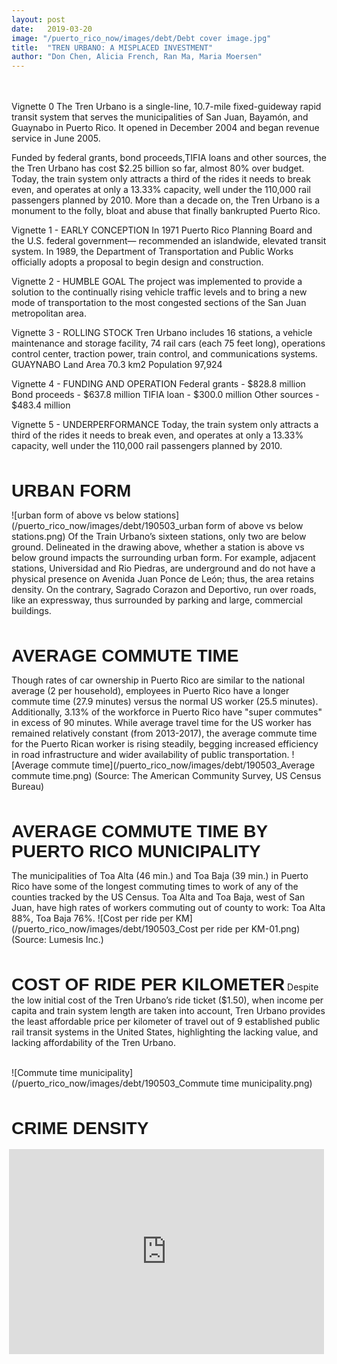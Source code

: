 ```yaml
---
layout: post
date:   2019-03-20
image: "/puerto_rico_now/images/debt/Debt cover image.jpg"
title:  "TREN URBANO: A MISPLACED INVESTMENT"
author: "Don Chen, Alicia French, Ran Ma, Maria Moersen"
---
```



<br/><br/>
Vignette 0
The Tren Urbano is a single-line, 10.7-mile fixed-guideway rapid transit system that serves the municipalities of San Juan, Bayamón, and Guaynabo in Puerto Rico. It opened in December 2004 and began revenue service in June 2005.

Funded by federal grants, bond proceeds,TIFIA loans and other sources, the the Tren Urbano has cost $2.25 billion so far, almost 80% over budget.
Today, the train system only attracts a third of the rides it needs to break even, and operates at only a 13.33% capacity, well under the 110,000 rail passengers planned by 2010.
More than a decade on, the Tren Urbano is a monument to the folly, bloat and abuse that finally bankrupted Puerto Rico.


Vignette 1 - EARLY CONCEPTION
In 1971 Puerto Rico Planning Board and the U.S. federal government— recommended an islandwide, elevated transit system. In 1989, the Department of Transportation and Public Works officially adopts a proposal to begin design and construction.


Vignette 2 - HUMBLE GOAL
The project was implemented to provide a solution to the continually rising vehicle traffic levels and to bring a new mode of transportation to the most congested sections of the San Juan metropolitan area.

Vignette 3 - ROLLING STOCK
Tren Urbano includes 16 stations, a vehicle maintenance and storage facility, 74 rail cars (each 75 feet long), operations control center, traction power, train control, and communications systems.
GUAYNABO Land Area 70.3 km2 Population 97,924

Vignette 4 - FUNDING AND OPERATION 
Federal grants - $828.8 million Bond proceeds - $637.8 million TIFIA loan - $300.0 million Other sources - $483.4 million

Vignette 5 - UNDERPERFORMANCE
Today, the train system only attracts a third of the rides it needs to break even, and operates at only a 13.33% capacity, well under the 110,000 rail passengers planned by 2010.



<br/><br/>
<span style="font-family:Helvetica; font-size:2em;">**URBAN FORM**</span>


![urban form of above vs below stations](/puerto_rico_now/images/debt/190503_urban form of above vs below stations.png)
Of the Train Urbano’s sixteen stations, only two are below ground. Delineated in the drawing above, whether a station is above vs below ground impacts the surrounding urban form. For example, adjacent stations, Universidad and Rio Piedras, are underground and do not have a physical presence on Avenida Juan Ponce de León; thus, the area retains density. On the contrary, Sagrado Corazon and Deportivo, run over roads, like an expressway, thus surrounded by parking and large, commercial buildings.

<br/><br/>
<span style="font-family:Helvetica; font-size:2em;">**AVERAGE COMMUTE TIME**</span>

Though rates of car ownership in Puerto Rico are similar to the national average (2 per household), employees in Puerto Rico have a longer commute time (27.9 minutes) versus the normal US worker (25.5 minutes). Additionally, 3.13% of the workforce in Puerto Rico have "super commutes" in excess of 90 minutes. While average travel time for the US worker has remained relatively constant (from 2013-2017), the average commute time for the Puerto Rican worker is rising steadily, begging increased efficiency in road infrastructure and wider availability of public transportation. 
![Average commute time](/puerto_rico_now/images/debt/190503_Average commute time.png)
(Source: The American Community Survey, US Census Bureau) 


<br/><br/>
<span style="font-family:Helvetica; font-size:2em;">**AVERAGE COMMUTE TIME BY PUERTO RICO MUNICIPALITY**</span>

The municipalities of Toa Alta (46 min.) and Toa Baja (39 min.) in Puerto Rico have some of the longest commuting times to work of any of the counties tracked by the US Census.  Toa Alta and Toa Baja, west of San Juan, have high rates of workers commuting out of county to work:  Toa Alta 88%, Toa Baja 76%.
![Cost per ride per KM](/puerto_rico_now/images/debt/190503_Cost per ride per KM-01.png)
(Source: Lumesis Inc.)


<br><br>
<span style="font-family:Helvetica; font-size:2em;">**COST OF RIDE PER KILOMETER**</span>
Despite the low initial cost of the Tren Urbano’s ride ticket ($1.50), when income per capita and train system length are taken into account, Tren Urbano provides the least affordable price per kilometer of travel out of 9 established public rail transit systems in the United States, highlighting the lacking value, and lacking affordability of the Tren Urbano. 
<br><br>

![Commute time municipality](/puerto_rico_now/images/debt/190503_Commute time municipality.png)


<br><br>
<span style="font-family:Helvetica; font-size:2em;">**CRIME DENSITY**</span>

<div style="padding:65% 0 0 0;position:relative;"><iframe src="https://api.mapbox.com/styles/v1/al1616/cjv8d129i3wjd1ftazkl7tmr7.html?fresh=true&title=true&access_token=pk.eyJ1IjoiYWwxNjE2IiwiYSI6ImNqc200ZXQ0YTBnOWE0NG54Ym45YnYybHgifQ.t9lM7oOjsxtKmQS_BGfbdg#12.2/18.407805/-66.090904/0" style="position:absolute;top:3;left:-4;width:100%;height:100%;" frameborder="0"></iframe></div>
